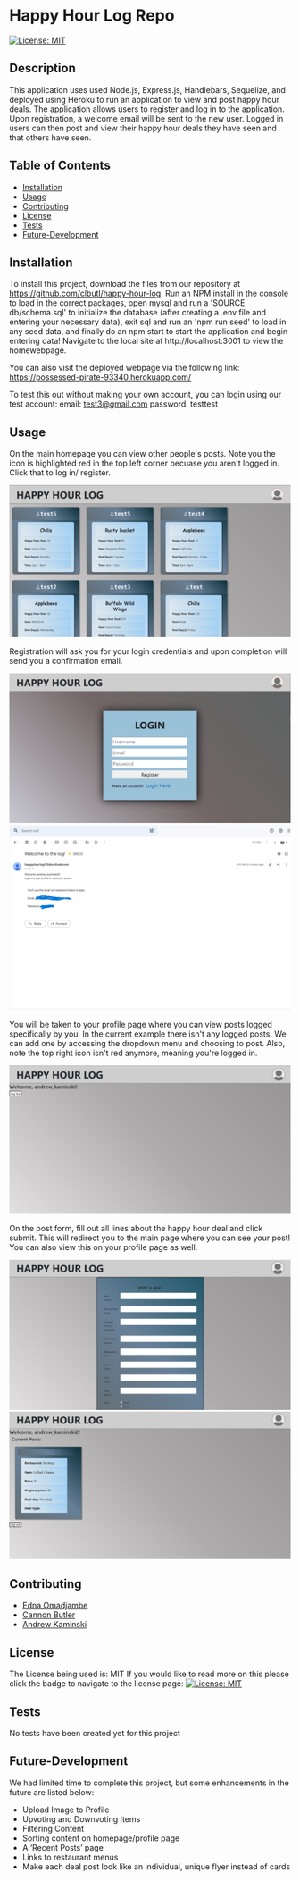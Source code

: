 # Happy Hour Log Repo

  [![License: MIT](https://img.shields.io/badge/License-MIT-yellow.svg)](https://opensource.org/licenses/MIT)


## Description

  This application uses used Node.js, Express.js, Handlebars, Sequelize, and deployed using Heroku to run an application to view and post happy hour deals. The application allows users to register and log in to the application. Upon registration, a welcome email will be sent to the new user. Logged in users can then post and view their happy hour deals they have seen and that others have seen.

  ## Table of Contents

  - [Installation](#installation)
  - [Usage](#usage)
  - [Contributing](#contributing)
  - [License](#license)
  - [Tests](#tests)
  - [Future-Development](#future-development)

  ## Installation

  To install this project, download the files from our repository at https://github.com/clbutl/happy-hour-log. Run an NPM install in the console to load in the correct packages, open mysql and run a 'SOURCE db/schema.sql' to initialize the database (after creating a .env file and entering your necessary data), exit sql and run an 'npm run seed' to load in any seed data, and finally do an npm start to start the application and begin entering data! Navigate to the local site at http://localhost:3001 to view the homewebpage.

  You can also visit the deployed webpage via the following link: https://possessed-pirate-93340.herokuapp.com/
  
  To test this out without making your own account, you can login using our test account:
  email: test3@gmail.com
  password: testtest

  ## Usage
  On the main homepage you can view other people's posts. Note you the icon is highlighted red in the top left corner becuase you aren't logged in. Click that to log in/ register.

  ![homepage with posts](./public/readmeImages/homepage.png)

  Registration will ask you for your login credentials and upon completion will send you a confirmation email.

  ![registration form](./public/readmeImages/registration.png)
  ![welcome email](./public/readmeImages/welcome-email.png)

  You will be taken to your profile page where you can view posts logged specifically by you. In the current example there isn't any logged posts. We can add one by accessing the dropdown menu and choosing to post. Also, note the top right icon isn't red anymore, meaning you're logged in.

  ![profile page with no posts](./public/readmeImages/profile-no-posts.png)

  On the post form, fill out all lines about the happy hour deal and click submit. This will redirect you to the main page where you can see your post! You can also view this on your profile page as well.

  ![post form](./public/readmeImages/post-form.png)
  ![profile page with post](./public/readmeImages/profile-with-post.png)

  ## Contributing

  - [Edna Omadjambe](https://github.com/Edna1999)
  - [Cannon Butler](https://github.com/clbutl)
  - [Andrew Kaminski](https://github.com/AndrewKamSki)

  ## License
  The License being used is: MIT
  If you would like to read more on this please click the badge to navigate to the license page: 
  [![License: MIT](https://img.shields.io/badge/License-MIT-yellow.svg)](https://opensource.org/licenses/MIT)

  ## Tests

  No tests have been created yet for this project
  
  ## Future-Development

  We had limited time to complete this project, but some enhancements in the future are listed below:
  - Upload Image to Profile
  - Upvoting and Downvoting Items
  - Filtering Content
  - Sorting content on homepage/profile page
  - A ‘Recent Posts’ page
  - Links to restaurant menus
  - Make each deal post look like an individual, unique flyer instead of cards
